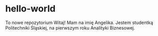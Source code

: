 # hello-world
To nowe repozytorium
Witaj!
Mam na imię Angelika. Jestem studentką Politechniki Śląskiej, na pierwszym  roku Analityki Biznesowej.
